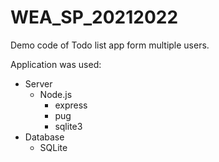# WEA_SP_20212022
 Demo code of Todo list app form multiple users.
 
 Application was used:
 - Server
    - Node.js
      - express
      - pug
      - sqlite3
 - Database
    - SQLite
